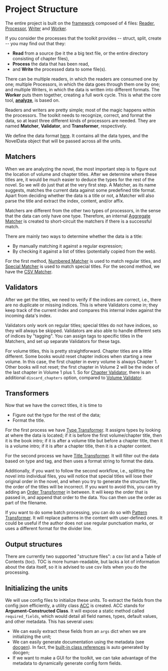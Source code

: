 # Project Structure

The entire project is built on the [framework](/) composed of 4 files: [Reader](//reader.py), [Processor](//processor.py), [Writer](//writer.py) and [Worker](//worker.py).

If you consider the processes that the toolkit provides -- struct, split, create -- you may find out that they:

- **Read** from a source (be it the a big text file, or the entire directory consisting of chapter files),
- **Process** the data that has been read,
- and **Write** the processed data to some file(s).

There can be multiple readers, in which the readers are consumed one by one; multiple Processors, in which the data goes through them one by one; and multiple Writers, in which the data is written into different formats. The **Worker** puts them together, creating a full work cycle. This is what the core tool, [**analyze**](//analyze_novel.py), is based on.

Readers and writers are pretty simple; most of the magic happens within the processors. The toolkit needs to recognize, correct, and format the data, so at least three different kinds of processors are needed. They are named **Matcher**, **Validator**, and **Transformer**, respectively.

We define the data format [here](//data.py). It contains all the data types, and the NovelData object that will be passed across all the units.

## Matchers

When we are analyzing the novel, the most important step is to figure out the location of volume and chapter titles. After we determine where these titles are, it would be much easier to deduce the types for the rest of the novel. So we will do just that at the very first step. A Matcher, as its name suggests, matches the current data against some predefined title format. Apart from deciding whether the data is a title or not, a Matcher will also parse the title and extract the index, content, and/or affix.

Matchers are different from the other two types of processors, in the sense that the data can only have one type. Therefore, an internal [Aggregate Matcher](//matchers/__aggregate_matcher__.py) is created to short-circuit the matchers if there is a successful match.

There are mainly two ways to determine whether the data is a title:

- By manually matching it against a regular expression;
- By checking it against a list of titles (potentially copied from the web).

For the first method, [Numbered Matcher](//matchers/numbered_matcher.py) is used to match regular titles, and [Special Matcher](//matchers/special_matcher.py) is used to match special titles. For the second method, we have the [CSV Matcher](//matchers/csv_matcher.py).

## Validators

After we get the titles, we need to verify if the indices are correct, i.e., there are no duplicate or missing indices. This is where Validators come in; they keep track of the current index and compares this internal index against the incoming data's index.

Validators only work on regular titles; special titles do not have indices, so they will always be skipped. Validators are also able to handle different sets of indices by "tagging". You can assign tags to specific titles in the Matchers, and set up separate Validators for these tags.

For volume titles, this is pretty straightforward. Chapter titles are a little different. Some books would reset chapter indices when starting a new volume. In this case, the first chapter in every volume is always Chapter 1. Other books will not reset; the first chapter in Volume 2 will be the index of the last chapter in Volume 1 plus 1. So for [Chapter Validator](//validators/chapter_validator.py), there is an additional `discard_chapters` option, compared to [Volume Validator](//validators/volume_validator.py).

## Transformers

Now that we have the correct titles, it is time to

- Figure out the type for the rest of the data;
- Format the title.

For the first process we have [Type Transformer](//transformers/type_transformer.py). It assigns types by looking at where the data is located; if it is before the first volume/chapter title, then it is the book intro; if it is after a volume title but before a chapter title, then it is a volume intro; if it is after a chapter title, then it is a chapter content.

For the second process we have [Title Transformer](//transformers/title_transformer.py). It will filter out the data based on type and tag, and then uses a format string to format the data.

Additionally, if you want to follow the second workflow, i.e., splitting the novel into individual files, you will notice that special titles will lose their original order in the novel, and when you try to generate the structure file, the order of the titles will be incorrect. If you want to avoid this, you can try adding an [Order Transformer](//transformers/order_transformer.py) in between. It will keep the order that is passed in, and append that order to the data. You can then use the order as part of the filename.

If you want to do some batch processing, you can do so with [Pattern Transformer](//transformers/pattern_transformer.py). It will replace patterns in the content with user-defined ones. It could be useful if the author does not use regular punctuation marks, or uses a different format for the divider line.

## Output structures

There are currently two supported "structure files": a csv list and a Table of Contents (toc). TOC is more human-readable, but lacks a lot of information about the data itself, so it is advised to use csv lists when you do the processing.

## Initializing the units

We will use config files to initialize these units. To extract the fields from the config json efficiently, a utility class [ACC](//acc.py) is created. ACC stands for **Argument-Constructed Class**. It will expose a static method called `required_fields`, which would detail all field names, types, default values, and other metadata. This has several uses:

- We can easily extract these fields from an `args` dict when we are initializing the unit;
- We can easily generate documentation using the metadata (see [docgen](//generate_docs.py)). In fact, the [built-in class references](/docs/references.md) is auto generated by docgen;
- If we want to make a GUI for the toolkit, we can take advantage of the metadata to dynamically generate config form fields.
